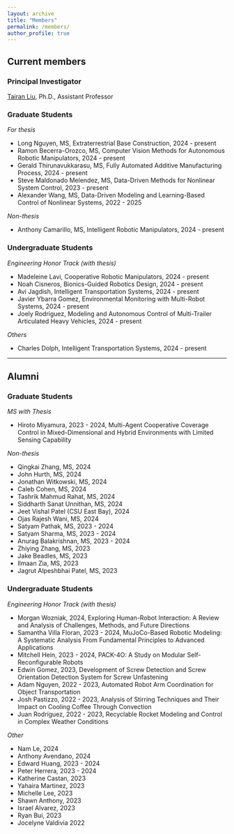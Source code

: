 ```yaml
---
layout: archive
title: "Members"
permalink: /members/
author_profile: true
---
```

## Current members

### Principal Investigator

[Tairan Liu](https://liutairan.github.io), Ph.D., Assistant Professor

### Graduate Students

*For thesis*

* Long Nguyen, MS, Extraterrestrial Base Construction, 2024 - present
* Ramon Becerra-Orozco, MS, Computer Vision Methods for Autonomous Robotic Manipulators, 2024 - present
* Gerald Thirunavukkarasu, MS, Fully Automated Additive Manufacturing Process, 2024 - present
* Steve Maldonado Melendez, MS, Data-Driven Methods for Nonlinear System Control, 2023 - present
* Alexander Wang, MS, Data-Driven Modeling and Learning-Based Control of Nonlinear Systems, 2022 - 2025

*Non-thesis*

* Anthony Camarillo, MS, Intelligent Robotic Manipulators, 2024 - present

### Undergraduate Students

*Engineering Honor Track (with thesis)*

* Madeleine Lavi, Cooperative Robotic Manipulators, 2024 - present
* Noah Cisneros, Bionics-Guided Robotics Design, 2024 - present
* Avi Jagdish, Intelligent Transportation Systems, 2024 - present
* Javier Ybarra Gomez, Environmental Monitoring with Multi-Robot Systems, 2024 - present
* Joely Rodriguez, Modeling and Autonomous Control of Multi-Trailer Articulated Heavy Vehicles, 2024 - present



*Others*

* Charles Dolph, Intelligent Transportation Systems, 2024 - present

---

## Alumni

### Graduate Students
*MS with Thesis*
* Hiroto Miyamura, 2023 - 2024, Multi-Agent Cooperative Coverage Control in Mixed-Dimensional and Hybrid Environments with Limited Sensing Capability 

*Non-thesis*
* Qingkai Zhang, MS, 2024
* John Hurth, MS, 2024
* Jonathan Witkowski, MS, 2024
* Caleb Cohen, MS, 2024
* Tashrik Mahmud Rahat, MS, 2024
* Siddharth Sanat Unnithan, MS, 2024
* Jeet Vishal Patel (CSU East Bay), 2024
* Ojas Rajesh Wani, MS, 2024
* Satyam Pathak, MS, 2023 - 2024
* Satyam Sharma, MS, 2023 - 2024
* Anurag Balakrishnan, MS, 2023 - 2024
* Zhiying Zhang, MS, 2023
* Jake Beadles, MS, 2023
* Ilmaan Zia, MS, 2023
* Jagrut Alpeshbhai Patel, MS, 2023

### Undergraduate Students
*Engineering Honor Track (with thesis)*
* Morgan Wozniak, 2024, Exploring Human-Robot Interaction: A Review and Analysis of Challenges, Methods, and Future Directions
* Samantha Villa Floran, 2023 - 2024, MuJoCo-Based Robotic Modeling: A Systematic Analysis From Fundamental Principles to Advanced Applications
* Mitchell Hein, 2023 - 2024, PACK-4O: A Study on Modular Self-Reconfigurable Robots
* Edwin Gomez, 2023, Development of Screw Detection and Screw Orientation Detection System for Screw Unfastening
* Adam Nguyen, 2022 - 2023, Automated Robot Arm Coordination for Object Transportation
* Josh Pastizzo, 2022 - 2023, Analysis of Stirring Techniques and Their Impact on Cooling Coffee Through Convection
* Juan Rodríguez, 2022 - 2023, Recyclable Rocket Modeling and Control in Complex Weather Conditions

*Other*
* Nam Le, 2024
* Anthony Avendano, 2024
* Edward Huang, 2023 - 2024
* Peter Herrera, 2023 - 2024
* Katherine Castan, 2023
* Yahaira Martinez, 2023 
* Michelle Lee, 2023
* Shawn Anthony, 2023 
* Israel Alvarez, 2023
* Ryan Bui, 2023
* Jocelyne Valdivia 2022
